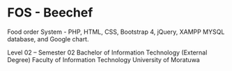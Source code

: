 # FOS - Beechef
Food order System - PHP, HTML, CSS, Bootstrap 4, jQuery, XAMPP MYSQL database, and Google chart.

Level 02 – Semester 02 Bachelor of Information Technology (External Degree) Faculty of Information Technology University of Moratuwa
